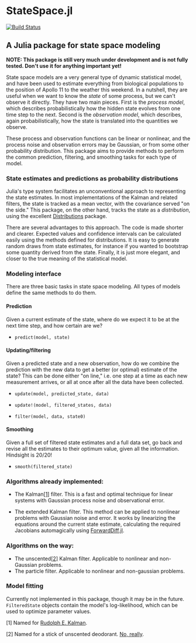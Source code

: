 # StateSpace.jl

[![Build Status](https://travis-ci.org/ElOceanografo/StateSpace.jl.svg?branch=master)](https://travis-ci.org/ElOceanografo/StateSpace.jl)

## A Julia package for state space modeling

**NOTE: This package is still very much under development and is not fully tested.  Don't use it for anything important yet!**

State space models are a very general type of dynamic statistical model, and have been used to estimate everything from biological populations to the position of Apollo 11 to the weather this weekend.  In a nutshell, they are useful when we want to know the *state* of some process, but we can't observe it directly.  They have two main pieces.  First is the *process model*, which describes probabilistically how the hidden state evolves from one time step to the next.  Second is the *observation model*, which describes, again probabilistically, how the state is translated into the quantities we observe.

These process and observation functions can be linear or nonlinear, and the process noise and observation errors may be Gaussian, or from some other probability distribution.  This package aims to provide methods to perform the common prediction, filtering, and smoothing tasks for each type of model.

### State estimates and predictions as probability distributions
Julia's type system facilitates an unconventional approach to representing the state estimates.  In most implementations of the Kalman and related filters, the state is tracked as a mean vector, with the covariance served "on the side." This package, on the other hand, tracks the state as a *distribution*, using the excellent [Distributions](https://github.com/JuliaStats/Distributions.jl) package.

There are several advantages to this approach.  The code is made shorter and clearer.  Expected values and confidence intervals can be calculated easily using the methods defined for distributions.  It is easy to generate random draws from state estimates, for instance if you wanted to bootstrap some quantity derived from the state.  Finally, it is just more elegant, and closer to the true meaning of the statistical model.

### Modeling interface
There are three basic tasks in state space modeling.  All types of models define the same methods to do them.

#### Prediction
Given a current estimate of the state, where do we expect it to be at the next time step, and how certain are we?  

* `predict(model, state)` 

#### Updating/filtering
Given a predicted state and a new observation, how do we combine the prediction with the new data to get a better (or optimal) estimate of the state?  This can be done either "on line," i.e. one step at a time as each new measurement arrives, or all at once after all the data have been collected.

* `update(model, predicted_state, data)`

* `update!(model, filtered_states, data)`

* `filter(model, data, state0)`

#### Smoothing
Given a full set of filtered state estimates and a full data set, go back and revise all the estimates to their optimum value, given all the information.  Hindsight is 20/20!

* `smooth(filtered_state)`


### Algorithms already implemented:
* The Kalman[[1]](1) filter.  This is a fast and optimal technique for linear systems with Gaussian process noise and observational error.

* The extended Kalman filter.  This method can be applied to nonlinear problems with Gaussian noise and error.  It works by linearizing the equations around the current state estimate, calculating the required Jacobians automagically using [ForwardDiff.jl](https://github.com/JuliaDiff/ForwardDiff.jl).

### Algorithms on the way:
* The unscented[[2]](2) Kalman filter.  Applicable to nonlinear and non-Gaussian problems.
* The particle filter.  Applicable to nonlinear and non-gaussian problems.

### Model fitting
Currently not implemented in this package, though it may be in the future.  `FilteredState` objects contain the model's log-likelihood, which can be used to optimize parameter values.  

[1] Named for [Rudolph E. Kalman](http://en.wikipedia.org/wiki/Rudolf_E._K%C3%A1lm%C3%A1n).

[2] Named for a stick of unscented deodorant.  [No, really](http://www.ieeeghn.org/wiki/index.php/First-Hand:The_Unscented_Transform#What.E2.80.99s_with_the_Name_.E2.80.9CUnscented.E2.80.9D.3F).